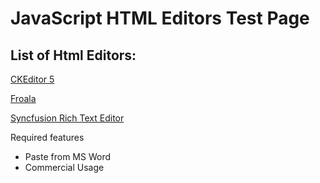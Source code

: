 # JavaScript HTML Editors Test Page

## List of Html Editors:

[CKEditor 5](https://ckeditor.com/)

[Froala](https://froala.com/)

[Syncfusion Rich Text Editor](https://ej2.syncfusion.com/demos/#/material/rich-text-editor/tools.html)

Required features 
- Paste from MS Word
- Commercial Usage

